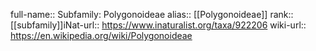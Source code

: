 

full-name:: Subfamily: Polygonoideae
alias:: [[Polygonoideae]]
rank:: [[subfamily]]iNat-url:: https://www.inaturalist.org/taxa/922206
wiki-url:: https://en.wikipedia.org/wiki/Polygonoideae